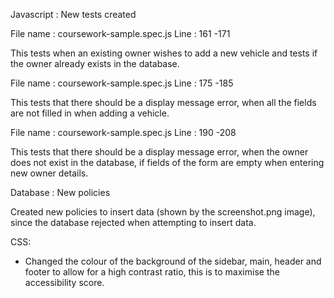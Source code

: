 Javascript : New tests created

File name : coursework-sample.spec.js 
Line : 161 -171

This tests when an existing owner wishes to add a new vehicle and tests if the owner already exists in the database.

File name : coursework-sample.spec.js 
Line : 175 -185

This tests that there should be a display message error, when all the fields are not filled in when adding a vehicle.

File name : coursework-sample.spec.js 
Line : 190 -208

This tests that there should be a display message error, when the owner does not exist in the database, if fields of the form are empty when entering new owner details.


Database : New policies

Created new policies to insert data (shown by the screenshot.png image), since the database rejected when attempting to insert data. 

CSS: 

- Changed the colour of the background of the sidebar, main, header and footer to allow for a high contrast ratio, this is to maximise the accessibility score.

